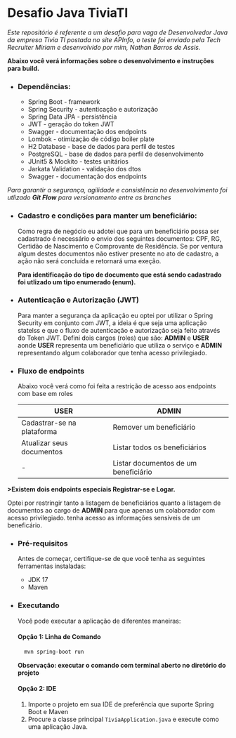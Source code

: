 # Desafio Java TiviaTI
<p><i>Este repositório é referente a um desafio para vaga de Desenvolvedor Java da empresa Tivia TI postada no site APInfo,
o teste foi enviado pela Tech Recruiter Miriam e desenvolvido por mim, Nathan Barros de Assis.</i></p>

<p><b>Abaixo você verá informações sobre o desenvolvimento e instruções para build.</b></p>

- ### Dependências:
  - Spring Boot - framework
  - Spring Security - autenticação e autorização 
  - Spring Data JPA - persistência
  - JWT - geração do token JWT
  - Swagger - documentação dos endpoints
  - Lombok - otimização de código boiler plate
  - H2 Database - base de dados para perfil de testes
  - PostgreSQL - base de dados para perfil de desenvolvimento
  - JUnit5 & Mockito - testes unitários
  - Jarkata Validation - validação dos dtos
  - Swagger - documentação dos endpoints

<i>Para garantir a segurança, agilidade e consistência no desenvolvimento foi utlizado <b>Git Flow</b> para versionamento entre as branches</i>

- ### Cadastro e condições para manter um beneficiário:
  <p>Como regra de negócio eu adotei que para um beneficiário possa ser cadastrado é necessário o envio dos seguintes documentos:
  CPF, RG, Certidão de Nascimento e Comprovante de Residência. Se por ventura algum destes documentos não estiver presente no ato de cadastro, a ação não será concluída e 
  retornará uma exeção.</p>
  <b>Para identificação do tipo de documento que está sendo cadastrado foi utlizado um tipo enumerado (enum).</b>

- ### Autenticação e Autorização (JWT)
  <p>Para manter a segurança da aplicação eu optei por utilizar o Spring Security em conjunto com JWT, a ideia é que seja uma aplicação statelss e que o fluxo de   
  autenticação e autorização seja feito através do Token JWT. Defini dois cargos (roles) que são: <b>ADMIN</b> e <b>USER</b> aonde <b>USER</b> representa um beneficiário que 
  utiliza o serviço e <b>ADMIN</b> representando algum colaborador que tenha acesso privilegiado.</p>

- ### Fluxo de endpoints
  <p>Abaixo você verá como foi feita a restrição de acesso aos endpoints com base em roles</p>

  | USER  | ADMIN | 
  | ------------- | ------------- |
  | Cadastrar-se na plataforma   | Remover um beneficiário  | 
  | Atualizar seus documentos  | Listar todos os beneficiários  |
  | -  | Listar documentos de um beneficiário  |

<b>>Existem dois endpoints especiais Registrar-se e Logar.</b>
  <p>Optei por restringir tanto a listagem de beneficiários quanto a listagem de documentos ao cargo de <b>ADMIN</b> para que apenas um colaborador com acesso privilegiado. 
  tenha acesso as informações sensíveis de um beneficário.</p>

  - ### Pré-requisitos
    Antes de começar, certifique-se de que você tenha as seguintes ferramentas instaladas:
      - JDK 17
      - Maven

  - ### Executando
      Você pode executar a aplicação de diferentes maneiras:
    #### Opção 1: Linha de Comando
    ```bash
      mvn spring-boot run
    ```
    <b>Observação: executar o comando com terminal aberto no diretório do projeto</b>
    #### Opção 2: IDE
    1. Importe o projeto em sua IDE de preferência que suporte Spring Boot e Maven
    2. Procure a classe principal `TiviaApplication.java` e execute como uma aplicação Java.



